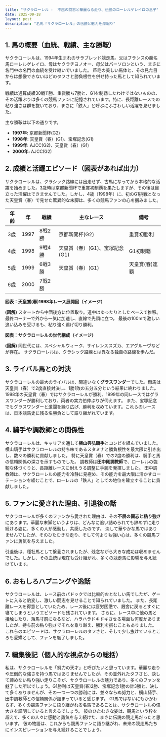 ```yaml
---
title: "サクラローレル -  不屈の闘志と華麗なる走り、伝説のローレルゲレイロの息子"
date: 2025-09-18
layout: post
description: "名馬『サクラローレル』の伝説と魅力を深堀り"
---
```


## 1. 馬の概要（血統、戦績、主な勝鞍）

サクラローレルは、1994年生まれのサラブレッド競走馬。父はフランスの超名馬ローレルゲレイロ、母はサクラチヨノオー、母父はパーソロンという、まさに名門中の名門の血統を受け継いでいました。  芦毛の美しい馬体と、その見た目からは想像できないほどのタフさと勝負根性を併せ持った馬として知られています。

戦績は通算成績30戦11勝、重賞勝ち7勝と、G1を制覇したわけではないものの、その活躍ぶりは多くの競馬ファンに記憶されています。特に、長距離レースでの粘り強さは群を抜いており、まさに「鉄人」と呼ぶにふさわしい活躍を見せました。

主な勝鞍は以下の通りです。

* **1997年:**  京都新聞杯(G2)
* **1998年:**  天皇賞（春）(G1)、宝塚記念(G1)
* **1999年:**  AJCC(G2)、天皇賞（春）(G1)
* **2000年:**  AJCC(G2)


## 2. 成績と活躍エピソード（図表があれば出力）

サクラローレルは、クラシック路線には出走せず、古馬になってから本格的な活躍を始めました。3歳時は京都新聞杯で重賞初制覇を果たしますが、その後は目立った活躍はできませんでした。しかし、4歳（1998年）に、初のG1挑戦となった天皇賞（春）で見せた驚異的な末脚は、多くの競馬ファンの心を掴みました。

| 年齢 | 年 | 戦績 | 主なレース | 備考 |
|---|---|---|---|---|
| 3歳 | 1997 | 8戦2勝 | 京都新聞杯(G2) | 重賞初勝利 |
| 4歳 | 1998 | 9戦4勝 | 天皇賞（春）(G1)、宝塚記念(G1) | G1初制覇 |
| 5歳 | 1999 | 6戦3勝 | 天皇賞（春）(G1) | 天皇賞(春)連覇 |
| 6歳 | 2000 | 7戦2勝 |  |  |


**図表：天皇賞(春)1998年レース展開図（イメージ）**

**(図解)**
スタートから中団後方に位置取り。道中はゆったりとしたペースで推移。
最終コーナーで外から一気に加速し、直線で先頭に立つ。
最後の100mで激しい追い込みを受けるも、粘り強く逃げ切り勝利。


**図表：サクラローレルの世代構成（イメージ）**

**(図解)**
同世代には、スペシャルウィーク、サイレンススズカ、エアグルーヴなどが存在。
サクラローレルは、クラシック路線とは異なる独自の路線を歩んだ。


## 3. ライバル馬との対決

サクラローレルの最大のライバルは、間違いなく**グラスワンダー**でした。両馬は天皇賞（春）で2度直接対決し、1勝1敗の五分五分という結果に終わりました。1998年の天皇賞（春）ではサクラローレルが勝利、1999年の同レースではグラスワンダーが勝利しており、両者の実力伯仲ぶりが伺えます。  また、宝塚記念でもグラスワンダーと激闘を繰り広げ、勝利を収めています。これらのレースは、日本競馬史に残る名勝負として語り継がれています。


## 4. 騎手や調教師との関係性

サクラローレルは、キャリアを通して**横山典弘騎手**とコンビを組んでいました。横山騎手はサクラローレルの持ち味であるスタミナと勝負根性を最大限に引き出し、数々の勝利に貢献しました。  特に天皇賞（春）での2度の勝利は、騎手と馬の信頼関係の深さを示すものでした。  調教師は**田中剛調教師**で、ローレルの強靭な体づくりと、長距離レースに耐えうる調整に手腕を発揮しました。  田中調教師は、サクラローレルの能力を冷静に見極め、その能力を最大限に活かすローテーションを組むことで、ローレルの「鉄人」としての地位を確立することに貢献しました。


## 5. ファンに愛された理由、引退後の話

サクラローレルが多くのファンから愛された理由は、その**不屈の闘志と粘り強さ**にあります。華麗な末脚というよりは、どんなに追い詰められても諦めずに走り続ける姿に、多くの人が感動し、共感したのです。  決して華やかな馬ではありませんでしたが、そのひたむきな走り、そして何よりも強い心は、多くの競馬ファンに勇気を与えました。

引退後は、種牡馬として繋養されましたが、残念ながら大きな成功は収めませんでした。しかし、その血統は現在も受け継がれ、多くの競走馬に影響を与え続けています。


## 6. おもしろハプニングや逸話

サクラローレルは、レース前のパドックでは比較的おとなしい馬でしたが、ゲートに入ると豹変し、激しい闘志を見せることで知られていました。  また、長距離レースを得意としていたため、レース後には疲労困憊で、厩舎に戻るとすぐに寝てしまうというエピソードも残されています。  さらに、レース中に他の馬と接触したり、落馬寸前になるなど、ハラハラドキドキさせる場面も何度かありましたが、持ち前の粘り強さでそれを乗り越え、勝利を掴むこともありました。  これらのエピソードは、サクラローレルのタフさと、そして少し抜けているところも愛嬌として、ファンを魅了しました。


## 7. 編集後記（個人的な視点からの総括）

私は、サクラローレルを「努力の天才」と呼びたいと思っています。華麗な走りや圧倒的な強さを持つ馬ではありませんでしたが、その並外れたタフさと、決して諦めない粘り強い走りこそが、サクラローレルの魅力であり、多くのファンを魅了した所以でしょう。G1勝利は天皇賞(春)2勝、宝塚記念1勝の計3勝と、決して多くありませんが、その一つ一つの勝利には、並々ならぬ努力と、横山騎手、田中調教師との信頼関係が詰まっていると感じます。  G1馬ではないにもかかわらず、多くの競馬ファンに語り継がれる名馬であることは、サクラローレルの偉大さを証明していると言えるでしょう。  彼のひたむきな姿は、競馬という枠を超えて、多くの人々に感動と勇気を与え続けた、まさに伝説の競走馬だったと思います。  彼の物語は、これからも競馬ファンに語り継がれ、未来の競走馬たちにインスピレーションを与え続けることでしょう。
